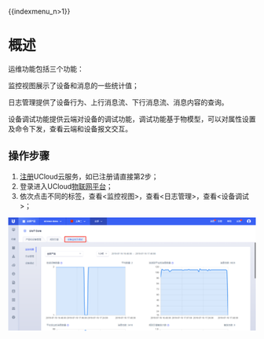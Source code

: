 {{indexmenu_n>1}}


# 概述

运维功能包括三个功能：

监控视图展示了设备和消息的一些统计值；

日志管理提供了设备行为、上行消息流、下行消息流、消息内容的查询。

设备调试功能提供云端对设备的调试功能，调试功能基于物模型，可以对属性设置及命令下发，查看云端和设备报文交互。



## 操作步骤
1. [注册](https://passport.ucloud.cn/#register)UCloud云服务，如已注册请直接第2步；
2. 登录进入UCloud[物联网平台](https://console.ucloud.cn/uiot)；
3. 依次点击不同的标签，查看<监控视图>，查看<日志管理>，查看<设备调试>；

![监控日志和调试](../../images/监控日志和调试.png)